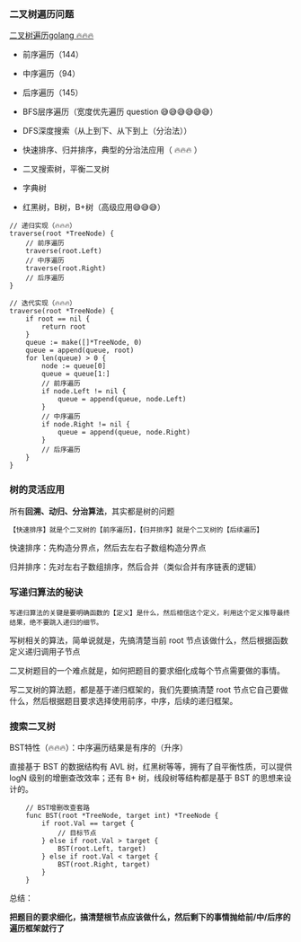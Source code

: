 ### 二叉树遍历问题

[二叉树遍历golang 🔥🔥🔥 ](https://greyireland.gitbook.io/algorithm-pattern/shu-ju-jie-gou-pian/binary_tree#fen-zhi-fa-ying-yong)

- 前序遍历（144）
- 中序遍历（94）
- 后序遍历（145）
- BFS层序遍历（宽度优先遍历 question 😅😅😅😅😅😅）
- DFS深度搜索（从上到下、从下到上（分治法））
- 快速排序、归并排序，典型的分治法应用（ 🔥🔥🔥 ）

- 二叉搜索树，平衡二叉树
- 字典树
- 红黑树，B树，B+树（高级应用😅😅😅）

```golang
// 递归实现（🔥🔥🔥）
traverse(root *TreeNode) {
    // 前序遍历
    traverse(root.Left)
    // 中序遍历
    traverse(root.Right)
    // 后序遍历
}
```
```golang
// 迭代实现（🔥🔥🔥）
traverse(root *TreeNode) {
    if root == nil {
        return root
    }
    queue := make([]*TreeNode, 0)
    queue = append(queue, root)
    for len(queue) > 0 {
        node := queue[0]
        queue = queue[1:]
        // 前序遍历
        if node.Left != nil {
            queue = append(queue, node.Left)
        }
        // 中序遍历
        if node.Right != nil {
            queue = append(queue, node.Right)
        }
        // 后序遍历
    }
}
```

### 树的灵活应用

所有**回溯、动归、分治算法**，其实都是树的问题


    【快速排序】就是个二叉树的【前序遍历】，【归并排序】就是个二叉树的【后续遍历】

快速排序：先构造分界点，然后去左右子数组构造分界点

归并排序：先对左右子数组排序，然后合并（类似合并有序链表的逻辑）

### 写递归算法的秘诀

    写递归算法的关键是要明确函数的【定义】是什么，然后相信这个定义，利用这个定义推导最终结果，绝不要跳入递归的细节。

写树相关的算法，简单说就是，先搞清楚当前 root 节点该做什么，然后根据函数定义递归调用子节点

二叉树题目的一个难点就是，如何把题目的要求细化成每个节点需要做的事情。

写二叉树的算法题，都是基于递归框架的，我们先要搞清楚 root 节点它自己要做什么，然后根据题目要求选择使用前序，中序，后续的递归框架。

### 搜索二叉树

BST特性（🔥🔥🔥）：中序遍历结果是有序的（升序）

直接基于 BST 的数据结构有 AVL 树，红黑树等等，拥有了自平衡性质，可以提供 logN 级别的增删查改效率；还有 B+ 树，线段树等结构都是基于 BST 的思想来设计的。

```golang
    // BST增删改查套路 
    func BST(root *TreeNode, target int) *TreeNode {
        if root.Val == target {
            // 目标节点
        } else if root.Val > target {
            BST(root.Left, target)
        } else if root.Val < target {
            BST(root.Right, target)
        }
    }
```

总结：

**把题目的要求细化，搞清楚根节点应该做什么，然后剩下的事情抛给前/中/后序的遍历框架就行了**